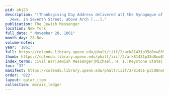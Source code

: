 ```yaml
---
pid: obj23
description: "[Thanksgiving Day Address delivered at] the Synagogue of the Portuguese
  Jews, in Seventh Street, above Arch [...]."
publication: The Jewish Messenger
location: New York
full_date: " November 28, 1861"
month_day: 28-Nov
volume-notes:
year: '1861'
full: https://colenda.library.upenn.edu/phalt/iiif/2/ark81431p35d8nw83%2FSHA256E-s8846988--8eb2774703d90e6eb2db2621b4e3e14a77ed446f2f7674b4b0565df56e91c821.jpeg/full/3500,/0/default.jpg
thumb: https://colenda.library.upenn.edu/phalt/iiif/2/ark81431p35d8nw83%2FSHA256E-s8846988--8eb2774703d90e6eb2db2621b4e3e14a77ed446f2f7674b4b0565df56e91c821.jpeg/full/!200,200/0/default.jpg
index_terms: Civil War|Jewish Messenger|Michael, H. I.|Keystone State|Thanksgiving
toc: '37'
manifest: https://colenda.library.upenn.edu/phalt/iiif/2/81431-p35d8nw83/manifest
order: '022'
layout: qatar_item
collection: morais_ledger
---
```

